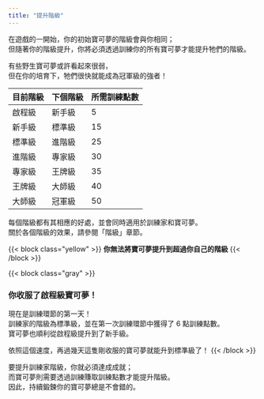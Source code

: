 ```yaml
---
title: "提升階級"
---
```


在遊戲的一開始，你的初始寶可夢的階級會與你相同；<br>
但隨著你的階級提升，你將必須透過訓練你的所有寶可夢才能提升牠們的階級。

有些野生寶可夢或許看起來很弱，<br>
但在你的培育下，牠們很快就能成為冠軍級的強者！

| 目前階級 | 下個階級 | 所需訓練點數 |
|---------|---------|-------------|
| 啟程級 | 新手級 |  5 |
| 新手級 | 標準級 | 15 |
| 標準級 | 進階級 | 25 |
| 進階級 | 專家級 | 30 |
| 專家級 | 王牌級 | 35 |
| 王牌級 | 大師級 | 40 |
| 大師級 | 冠軍級 | 50 |

每個階級都有其相應的好處，並會同時適用於訓練家和寶可夢。<br>
關於各個階級的效果，請參閱「階級」章節。

{{< block class="yellow" >}}
<b>你無法將寶可夢提升到超過你自己的階級</b>
{{< /block >}}

{{< block class="gray" >}}
<h3>你收服了啟程級寶可夢！</h3>

現在是訓練環節的第一天！<br>
訓練家的階級為標準級，並在第一次訓練環節中獲得了 6 點訓練點數。<br>
寶可夢也順利從啟程級提升到了新手級。

依照這個速度，再過幾天這隻剛收服的寶可夢就能升到標準級了！
{{< /block >}}

要提升訓練家階級，你就必須達成成就；<br>
而寶可夢則需要透過訓練賺取訓練點數才能提升階級。<br>
因此，持續鍛鍊你的寶可夢總是不會錯的。
